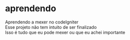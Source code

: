 # aprendendo
Aprendendo a mexer no codeIgniter<br>
Esse projeto não tem intuito de ser finalizado<br>
Isso é tudo que eu pode mexer ou que eu achei importante

